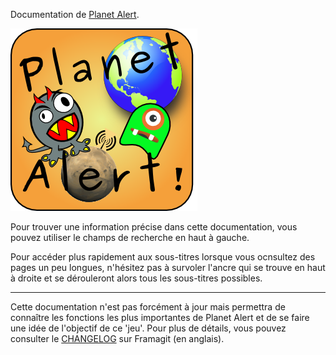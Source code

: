 Documentation de [Planet Alert](http://planetalert.tuxfamily.org).

![logo](img/logo.png)

Pour trouver une information précise dans cette documentation, vous pouvez utiliser le champs de recherche en haut à gauche.

Pour accéder plus rapidement aux sous-titres lorsque vous ocnsultez des pages un peu longues, n'hésitez pas à survoler l'ancre qui se trouve en haut à droite et se dérouleront alors tous les sous-titres possibles.

---
Cette documentation n'est pas forcément à jour mais permettra de connaître les fonctions les plus importantes de Planet Alert et de se faire une idée de l'objectif de ce 'jeu'. Pour plus de détails, vous pouvez consulter le [CHANGELOG](https://framagit.org/celfred/planetAlert/blob/master/CHANGELOG.md) sur Framagit (en anglais).

